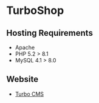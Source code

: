 # TurboShop

## Hosting Requirements
- Apache
- PHP 5.2 > 8.1
- MySQL 4.1 > 8.0

## Website
- [Turbo CMS](https://turbo-cms.com/)
